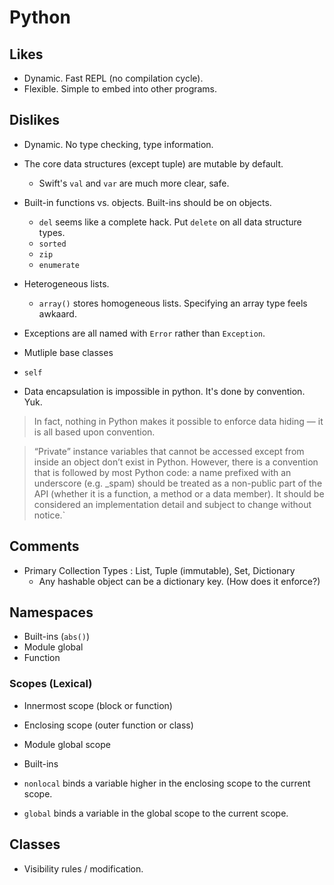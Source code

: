 # Python

## Likes

* Dynamic. Fast REPL (no compilation cycle).
* Flexible. Simple to embed into other programs.

## Dislikes

* Dynamic. No type checking, type information.

* The core data structures (except tuple) are mutable by default.
    * Swift's `val` and `var` are much more clear, safe.

* Built-in functions vs. objects. Built-ins should be on objects.
    * `del` seems like a complete hack. Put `delete` on all data structure types.
    * `sorted`
    * `zip`
    * `enumerate`

* Heterogeneous lists.
    * `array()` stores homogeneous lists. Specifying an array type feels awkaard.

* Exceptions are all named with `Error` rather than `Exception`.

* Mutliple base classes

* `self`

* Data encapsulation is impossible in python. It's done by convention. Yuk.

> In fact, nothing in Python makes it possible to enforce data hiding — it is
> all based upon convention.

> “Private” instance variables that cannot be accessed except from inside an
> object don’t exist in Python. However, there is a convention that is followed
> by most Python code: a name prefixed with an underscore (e.g. _spam) should be
> treated as a non-public part of the API (whether it is a function, a method or
> a data member). It should be considered an implementation detail and subject
> to change without notice.`

## Comments

* Primary Collection Types : List, Tuple (immutable), Set, Dictionary
    * Any hashable object can be a dictionary key. (How does it enforce?)

## Namespaces

* Built-ins (`abs()`)
* Module global
* Function

### Scopes (Lexical)

* Innermost scope (block or function)
* Enclosing scope (outer function or class)
* Module global scope
* Built-ins

* `nonlocal` binds a variable higher in the enclosing scope to the current scope.
* `global` binds a variable in the global scope to the current scope.


## Classes

* Visibility rules / modification.

